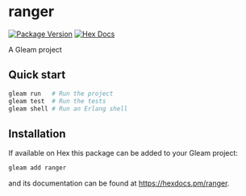 # ranger

[![Package Version](https://img.shields.io/hexpm/v/ranger)](https://hex.pm/packages/ranger)
[![Hex Docs](https://img.shields.io/badge/hex-docs-ffaff3)](https://hexdocs.pm/ranger/)

A Gleam project

## Quick start

```sh
gleam run   # Run the project
gleam test  # Run the tests
gleam shell # Run an Erlang shell
```

## Installation

If available on Hex this package can be added to your Gleam project:

```sh
gleam add ranger
```

and its documentation can be found at <https://hexdocs.pm/ranger>.
